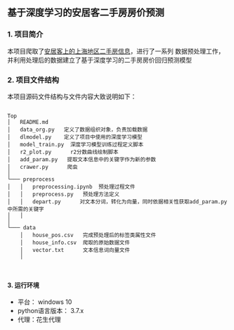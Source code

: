 ## 基于深度学习的安居客二手房房价预测

### 1. **项目简介**

本项目爬取了[安居客上的上海地区二手房信息](https://shanghai.anjuke.com/sale/?from=navigation)，进行了一系列
数据预处理工作，并利用处理后的数据建立了基于深度学习的二手房房价回归预测模型

### 2. **项目文件结构**

本项目源码文件结构与文件内容大致说明如下：

```

Top
│   README.md
│   data_org.py   定义了数据组织对象，负责加载数据    
│   dlmodel.py    定义了项目中使用的深度学习模型 
│   model_train.py  深度学习模型训练过程定义脚本
│   r2_plot.py      r2分数曲线绘制脚本   
│   add_param.py   提取文本信息中的关键字作为新的参数
│   crawer.py      爬虫   
│
└─── preprocess
│   │   preprocessing.ipynb  预处理过程文件
│   │   preprocess.py   预处理方法定义
│   │   depart.py      对文本分词，转化为向量，同时依据相关性获取add_param.py中所需的关键字
│   │
│
└─── data
    │   house_pos.csv   完成预处理后的标签类属性文件
    │   house_info.csv  爬取的原始数据文件
    │   vector.txt      文本信息词向量文件
    │



```

#### 3. 运行环境

+ 平台： windows 10 
+ python语言版本： 3.7.x
+ 代理：花生代理
  
